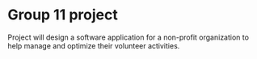 # Group 11 project

Project will design a software application for a non-profit organization to help manage and optimize their volunteer activities.